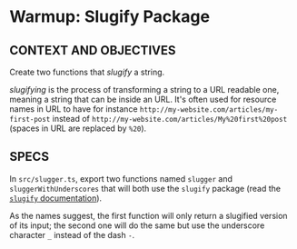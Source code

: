 # Warmup: Slugify Package

## CONTEXT AND OBJECTIVES

Create two functions that _slugify_ a string.

_slugifying_ is the process of transforming a string to a URL readable one, meaning a string that can be inside an URL.
It's often used for resource names in URL to have for instance `http://my-website.com/articles/my-first-post` instead of `http://my-website.com/articles/My%20first%20post` (spaces in URL are replaced by `%20`).

## SPECS

In `src/slugger.ts`, export two functions named `slugger` and `sluggerWithUnderscores` that will both use the `slugify` package (read the [`slugify` documentation](https://www.npmjs.com/package/slugify)).

As the names suggest, the first function will only return a slugified version of its input; the second one will do the same but use the underscore character `_` instead of the dash `-`.
